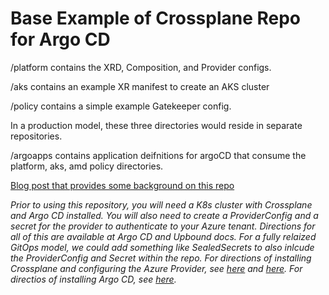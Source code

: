 # Base Example of Crossplane Repo for Argo CD
/platform contains the XRD, Composition, and Provider configs.

/aks contains an example XR manifest to create an AKS cluster

/policy contains a simple example Gatekeeper config.

In a production model, these three directories would reside in separate repositories.

/argoapps contains application deifnitions for argoCD that consume the platform, aks, amd policy directories.

[Blog post that provides some background on this repo](https://vrelevant.net/crossplane-and-gitops-lets-get-to-the-good-stuff/)

_Prior to using this repository, you will need a K8s cluster with Crossplane and Argo CD installed. You will also need to create a ProviderConfig and a secret for the provider to authenticate to your Azure tenant. Directions for all of this are available at Argo CD and Upbound docs. For a fully relaized GitOps model, we could add something like SealedSecrets to also inlcude the ProviderConfig and Secret within the repo. For directions of installing Crossplane and configuring the Azure Provider, see [here](https://crossplane.io/docs/v1.6/reference/install.html#install-crossplane) and [here](https://crossplane.io/docs/v1.6/cloud-providers/azure/azure-provider.html). For directios of installing Argo CD, see [here](https://argo-cd.readthedocs.io/en/stable/getting_started/)._

